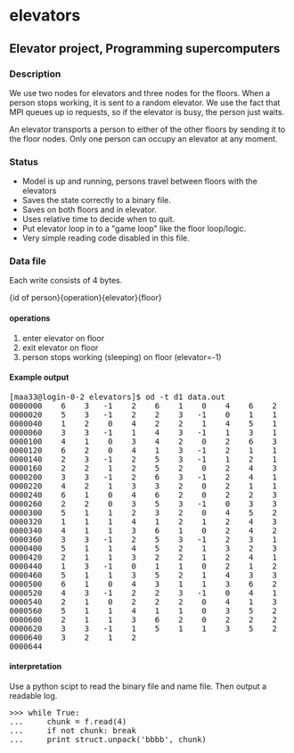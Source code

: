 <h1>elevators</h1>
<h2>Elevator project, Programming supercomputers</h2>

<h3>Description</h3>
We use two nodes for elevators and three nodes for the floors. When a person stops working, it is sent to a random elevator. 
We use the fact that MPI queues up io requests, so if the elevator is busy, the person just waits.

An elevator transports a person to either of the other floors by sending it to the floor nodes. Only one person can occupy an 
elevator at any moment.


<h3>Status</h3>
<ul>
<li>Model is up and running, persons travel between floors with the elevators</li>
<li>Saves the state correctly to a binary file.</li>
<li>Saves on both floors and in elevator.</li>
<li>Uses relative time to decide when to quit.</li>
<li>Put elevator loop in to a "game loop" like the floor loop/logic. </li>
<li>Very simple reading code disabled in this file.</li>
</ul>


<h3>Data file</h3>
Each write consists of 4 bytes.

{id of person}{operation}{elevator}{floor}

<h4>operations</h4>
<ol>
<li>enter elevator on floor</li>
<li>exit elevator on floor</li>
<li>person stops working (sleeping) on floor  (elevator=-1)</li>
</ol>

<h4>Example output</h4>
<pre>
[maa33@login-0-2 elevators]$ od -t d1 data.out 
0000000    6    3   -1    2    6    1    0    4    6    2    0    3    1    3   -1    0  
0000020    5    3   -1    2    2    3   -1    0    1    1    0    2    2    1    1    2  
0000040    1    2    0    4    2    2    1    4    5    1    1    4    5    2    1    3  
0000060    3    3   -1    1    4    3   -1    1    3    1    0    3    3    2    0    4  
0000100    4    1    0    3    4    2    0    2    6    3   -1    1    6    1    0    3  
0000120    6    2    0    4    1    3   -1    2    1    1    1    4    1    2    1    2  
0000140    2    3   -1    2    5    3   -1    1    2    1    1    4    5    1    0    3  
0000160    2    2    1    2    5    2    0    2    4    3   -1    0    1    3   -1    0  
0000200    3    3   -1    2    6    3   -1    2    4    1    1    2    3    1    0    4  
0000220    4    2    1    3    3    2    0    2    1    1    0    2    1    2    0    4
0000240    6    1    0    4    6    2    0    2    2    3   -1    0    2    1    0    2
0000260    2    2    0    3    5    3   -1    0    3    3   -1    0    3    1    0    2
0000300    5    1    1    2    3    2    0    4    5    2    1    4    1    3   -1    2
0000320    1    1    1    4    1    2    1    2    4    3   -1    1    6    3   -1    0
0000340    4    1    1    3    6    1    0    2    4    2    1    2    6    2    0    4
0000360    3    3   -1    2    5    3   -1    2    3    1    1    4    3    2    1    3
0000400    5    1    1    4    5    2    1    3    2    3   -1    1    4    3   -1    0
0000420    2    1    1    3    2    2    1    2    4    1    1    2    4    2    1    4
0000440    1    3   -1    0    1    1    0    2    1    2    0    3    5    3   -1    1
0000460    5    1    1    3    5    2    1    4    3    3   -1    1    6    3   -1    2
0000500    6    1    0    4    3    1    1    3    6    2    0    3    3    2    1    2
0000520    4    3   -1    2    2    3   -1    0    4    1    0    4    4    2    0    2
0000540    2    1    0    2    2    2    0    4    1    3   -1    1    5    3   -1    2
0000560    5    1    1    4    1    1    0    3    5    2    1    2    1    2    0    4
0000600    2    1    1    3    6    2    0    2    2    2    1    2    5    3   -1    1
0000620    3    3   -1    1    5    1    1    3    5    2    1    4    3    1    1    3
0000640    3    2    1    2
0000644
</pre>

<h4>interpretation</h4>
Use a python scipt to read the binary file and name file. Then output a readable log.
<pre>
>>> while True:
...     chunk = f.read(4)
...     if not chunk: break
...     print struct.unpack('bbbb', chunk)
</pre>
